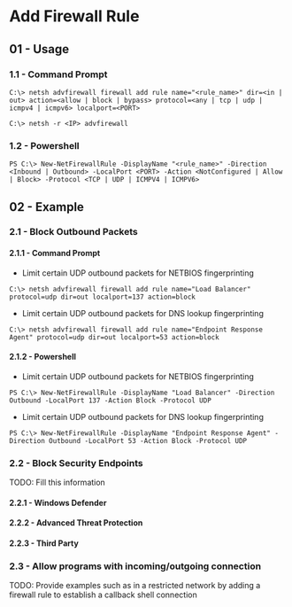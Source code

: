 # Add Firewall Rule

## 01 - Usage

### 1.1 - Command Prompt

`C:\> netsh advfirewall firewall add rule name="<rule_name>" dir=<in | out> action=<allow | block | bypass> protocol=<any | tcp | udp | icmpv4 | icmpv6> localport=<PORT>`

`C:\> netsh -r <IP> advfirewall`

### 1.2 - Powershell

`PS C:\> New-NetFirewallRule -DisplayName "<rule_name>" -Direction <Inbound | Outbound> -LocalPort <PORT> -Action <NotConfigured | Allow | Block> -Protocol <TCP | UDP | ICMPV4 | ICMPV6>`

## 02 - Example

### 2.1 - Block Outbound Packets

#### 2.1.1 - Command Prompt

- Limit certain UDP outbound packets for NETBIOS fingerprinting

`C:\> netsh advfirewall firewall add rule name="Load Balancer" protocol=udp dir=out localport=137 action=block`

- Limit certain UDP outbound packets for DNS lookup fingerprinting

`C:\> netsh advfirewall firewall add rule name="Endpoint Response Agent" protocol=udp dir=out localport=53 action=block`

#### 2.1.2 - Powershell

- Limit certain UDP outbound packets for NETBIOS fingerprinting

`PS C:\> New-NetFirewallRule -DisplayName "Load Balancer" -Direction Outbound -LocalPort 137 -Action Block -Protocol UDP`

- Limit certain UDP outbound packets for DNS lookup fingerprinting

`PS C:\> New-NetFirewallRule -DisplayName "Endpoint Response Agent" -Direction Outbound -LocalPort 53 -Action Block -Protocol UDP`

### 2.2 - Block Security Endpoints

TODO: Fill this information

#### 2.2.1 - Windows Defender

#### 2.2.2 - Advanced Threat Protection

#### 2.2.3 - Third Party

### 2.3 - Allow programs with incoming/outgoing connection

TODO: Provide examples such as in a restricted network by adding a firewall rule to establish a callback shell connection